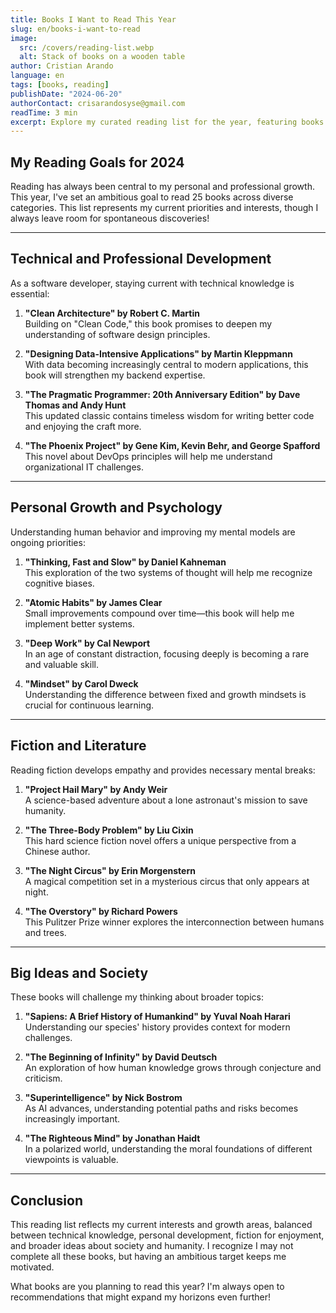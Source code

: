 ```yaml
---
title: Books I Want to Read This Year
slug: en/books-i-want-to-read
image:
  src: /covers/reading-list.webp
  alt: Stack of books on a wooden table
author: Cristian Arando
language: en
tags: [books, reading]
publishDate: "2024-06-20"
authorContact: crisarandosyse@gmail.com
readTime: 3 min
excerpt: Explore my curated reading list for the year, featuring books across technical subjects, fiction, personal development, and big ideas that I'm excited to discover.
---
```


## My Reading Goals for 2024

Reading has always been central to my personal and professional growth. This year, I've set an ambitious goal to read 25 books across diverse categories. This list represents my current priorities and interests, though I always leave room for spontaneous discoveries!

---

## Technical and Professional Development

As a software developer, staying current with technical knowledge is essential:

1. **"Clean Architecture" by Robert C. Martin**  
   Building on "Clean Code," this book promises to deepen my understanding of software design principles.

2. **"Designing Data-Intensive Applications" by Martin Kleppmann**  
   With data becoming increasingly central to modern applications, this book will strengthen my backend expertise.

3. **"The Pragmatic Programmer: 20th Anniversary Edition" by Dave Thomas and Andy Hunt**  
   This updated classic contains timeless wisdom for writing better code and enjoying the craft more.

4. **"The Phoenix Project" by Gene Kim, Kevin Behr, and George Spafford**  
   This novel about DevOps principles will help me understand organizational IT challenges.

---

## Personal Growth and Psychology

Understanding human behavior and improving my mental models are ongoing priorities:

1. **"Thinking, Fast and Slow" by Daniel Kahneman**  
   This exploration of the two systems of thought will help me recognize cognitive biases.

2. **"Atomic Habits" by James Clear**  
   Small improvements compound over time—this book will help me implement better systems.

3. **"Deep Work" by Cal Newport**  
   In an age of constant distraction, focusing deeply is becoming a rare and valuable skill.

4. **"Mindset" by Carol Dweck**  
   Understanding the difference between fixed and growth mindsets is crucial for continuous learning.

---

## Fiction and Literature

Reading fiction develops empathy and provides necessary mental breaks:

1. **"Project Hail Mary" by Andy Weir**  
   A science-based adventure about a lone astronaut's mission to save humanity.

2. **"The Three-Body Problem" by Liu Cixin**  
   This hard science fiction novel offers a unique perspective from a Chinese author.

3. **"The Night Circus" by Erin Morgenstern**  
   A magical competition set in a mysterious circus that only appears at night.

4. **"The Overstory" by Richard Powers**  
   This Pulitzer Prize winner explores the interconnection between humans and trees.

---

## Big Ideas and Society

These books will challenge my thinking about broader topics:

1. **"Sapiens: A Brief History of Humankind" by Yuval Noah Harari**  
   Understanding our species' history provides context for modern challenges.

2. **"The Beginning of Infinity" by David Deutsch**  
   An exploration of how human knowledge grows through conjecture and criticism.

3. **"Superintelligence" by Nick Bostrom**  
   As AI advances, understanding potential paths and risks becomes increasingly important.

4. **"The Righteous Mind" by Jonathan Haidt**  
   In a polarized world, understanding the moral foundations of different viewpoints is valuable.

---

## Conclusion

This reading list reflects my current interests and growth areas, balanced between technical knowledge, personal development, fiction for enjoyment, and broader ideas about society and humanity. I recognize I may not complete all these books, but having an ambitious target keeps me motivated.

What books are you planning to read this year? I'm always open to recommendations that might expand my horizons even further!
